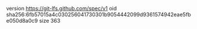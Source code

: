 version https://git-lfs.github.com/spec/v1
oid sha256:6fb57015a4c030256041730301b9054442099d9361574942eae5fbe050d8a0c9
size 363
